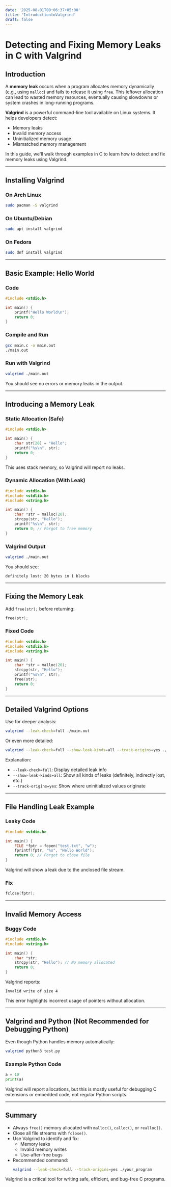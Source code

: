 ```yaml
---
date: '2025-08-01T00:06:37+05:00'
title: 'IntroductiontoValgrind'
draft: false
---
```


# Detecting and Fixing Memory Leaks in C with Valgrind

## Introduction

A **memory leak** occurs when a program allocates memory dynamically (e.g., using `malloc`) and fails to release it using `free`. This leftover allocation can lead to wasted memory resources, eventually causing slowdowns or system crashes in long-running programs.

**Valgrind** is a powerful command-line tool available on Linux systems. It helps developers detect:
- Memory leaks
- Invalid memory access
- Uninitialized memory usage
- Mismatched memory management

In this guide, we'll walk through examples in C to learn how to detect and fix memory leaks using Valgrind.

---

## Installing Valgrind

### On Arch Linux
```sh
sudo pacman -S valgrind
```

### On Ubuntu/Debian
```sh
sudo apt install valgrind
```

### On Fedora
```sh
sudo dnf install valgrind
```

---

## Basic Example: Hello World

### Code
```c
#include <stdio.h>

int main() {
    printf("Hello World\n");
    return 0;
}
```

### Compile and Run
```sh
gcc main.c -o main.out
./main.out
```

### Run with Valgrind
```sh
valgrind ./main.out
```

You should see no errors or memory leaks in the output.

---

## Introducing a Memory Leak

### Static Allocation (Safe)
```c
#include <stdio.h>

int main() {
    char str[20] = "Hello";
    printf("%s\n", str);
    return 0;
}
```
This uses stack memory, so Valgrind will report no leaks.

### Dynamic Allocation (With Leak)
```c
#include <stdio.h>
#include <stdlib.h>
#include <string.h>

int main() {
    char *str = malloc(20);
    strcpy(str, "Hello");
    printf("%s\n", str);
    return 0; // Forgot to free memory
}
```

### Valgrind Output
```sh
valgrind ./main.out
```
You should see:
```
definitely lost: 20 bytes in 1 blocks
```

---

## Fixing the Memory Leak

Add `free(str);` before returning:
```c
free(str);
```

### Fixed Code
```c
#include <stdio.h>
#include <stdlib.h>
#include <string.h>

int main() {
    char *str = malloc(20);
    strcpy(str, "Hello");
    printf("%s\n", str);
    free(str);
    return 0;
}
```

---

## Detailed Valgrind Options

Use for deeper analysis:
```sh
valgrind --leak-check=full ./main.out
```

Or even more detailed:
```sh
valgrind --leak-check=full --show-leak-kinds=all --track-origins=yes ./main.out
```

Explanation:
- `--leak-check=full`: Display detailed leak info
- `--show-leak-kinds=all`: Show all kinds of leaks (definitely, indirectly lost, etc.)
- `--track-origins=yes`: Show where uninitialized values originate

---

## File Handling Leak Example

### Leaky Code
```c
#include <stdio.h>

int main() {
    FILE *fptr = fopen("test.txt", "w");
    fprintf(fptr, "%s", "Hello World");
    return 0; // Forgot to close file
}
```

Valgrind will show a leak due to the unclosed file stream.

### Fix
```c
fclose(fptr);
```

---

## Invalid Memory Access

### Buggy Code
```c
#include <stdio.h>
#include <string.h>

int main() {
    char *str;
    strcpy(str, "Hello"); // No memory allocated
    return 0;
}
```

Valgrind reports:
```
Invalid write of size 4
```

This error highlights incorrect usage of pointers without allocation.

---

## Valgrind and Python (Not Recommended for Debugging Python)

Even though Python handles memory automatically:
```sh
valgrind python3 test.py
```

### Example Python Code
```python
a = 10
print(a)
```

Valgrind will report allocations, but this is mostly useful for debugging C extensions or embedded code, not regular Python scripts.

---

## Summary

- Always `free()` memory allocated with `malloc()`, `calloc()`, or `realloc()`.
- Close all file streams with `fclose()`.
- Use Valgrind to identify and fix:
  - Memory leaks
  - Invalid memory writes
  - Use-after-free bugs
- Recommended command:
  ```sh
  valgrind --leak-check=full --track-origins=yes ./your_program
  ```

Valgrind is a critical tool for writing safe, efficient, and bug-free C programs.


